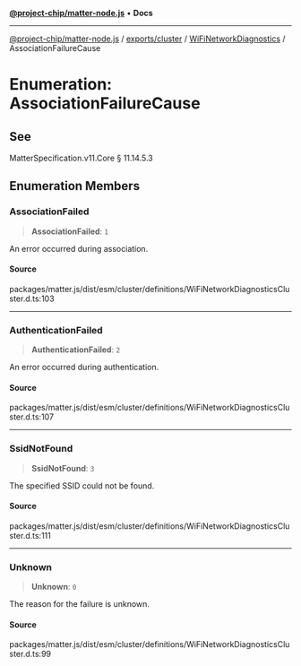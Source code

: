 [**@project-chip/matter-node.js**](../../../../../README.md) • **Docs**

***

[@project-chip/matter-node.js](../../../../../modules.md) / [exports/cluster](../../../README.md) / [WiFiNetworkDiagnostics](../README.md) / AssociationFailureCause

# Enumeration: AssociationFailureCause

## See

MatterSpecification.v11.Core § 11.14.5.3

## Enumeration Members

### AssociationFailed

> **AssociationFailed**: `1`

An error occurred during association.

#### Source

packages/matter.js/dist/esm/cluster/definitions/WiFiNetworkDiagnosticsCluster.d.ts:103

***

### AuthenticationFailed

> **AuthenticationFailed**: `2`

An error occurred during authentication.

#### Source

packages/matter.js/dist/esm/cluster/definitions/WiFiNetworkDiagnosticsCluster.d.ts:107

***

### SsidNotFound

> **SsidNotFound**: `3`

The specified SSID could not be found.

#### Source

packages/matter.js/dist/esm/cluster/definitions/WiFiNetworkDiagnosticsCluster.d.ts:111

***

### Unknown

> **Unknown**: `0`

The reason for the failure is unknown.

#### Source

packages/matter.js/dist/esm/cluster/definitions/WiFiNetworkDiagnosticsCluster.d.ts:99
